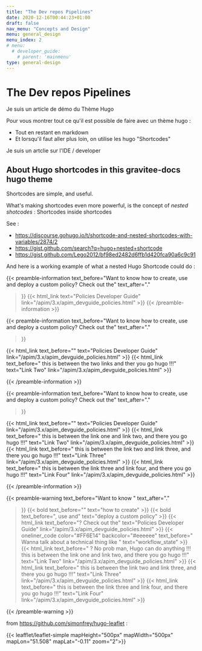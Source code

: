 ```yaml
---
title: "The Dev repos Pipelines"
date: 2020-12-16T00:44:23+01:00
draft: false
nav_menu: "Concepts and Design"
menu: general_design
menu_index: 2
# menu:
  # developer_guide:
    # parent: 'mainmenu'
type: general-design
---
```


# The Dev repos Pipelines


Je suis un article de démo du Thème Hugo

Pour vous montrer tout ce qu'il est possible de faire avec un thème hugo :

* Tout en restant en markdown
* Et lorsqu'il faut aller plus loin, on utilise les hugo "Shortcodes"

Je suis un artclie sur l'IDE / developer


## About Hugo shortcodes in this gravitee-docs hugo theme

Shortcodes are simple, and useful.

What's making shortcodes even more powerful, is the concept of _nested shotcodes_ : Shortcodes inside shortcodes

See :
* https://discourse.gohugo.io/t/shortcode-and-nested-shortcodes-with-variables/2874/2
* https://gist.github.com/search?q=hugo+nested+shortcode
* https://gist.github.com/Lego2012/bf98ed2482d6ffb1d420fca90a6c9c91


And here is a working example of what a nested Hugo Shortcode could do :

{{< preamble-information
  text_before="Want to know how to create, use and deploy a custom policy? Check out the"
  text_after="."

  >}}
{{< html_link text="Policies Developer Guide" link="/apim/3.x/apim_devguide_policies.html" >}}
{{< /preamble-information >}}


{{< preamble-information
  text_before="Want to know how to create, use and deploy a custom policy? Check out the"
  text_after="."
  >}}

  {{< html_link text_before="" text="Policies Developer Guide" link="/apim/3.x/apim_devguide_policies.html" >}}
  {{< html_link text_before=" this is between the two links and ther you go hugo !!!" text="Link Two" link="/apim/3.x/apim_devguide_policies.html" >}}

{{< /preamble-information >}}

{{< preamble-information
  text_before="Want to know how to create, use and deploy a custom policy? Check out the"
  text_after="."
  >}}

  {{< html_link text_before="" text="Policies Developer Guide" link="/apim/3.x/apim_devguide_policies.html" >}}
  {{< html_link text_before=" this is between the link one and link two, and there you go hugo !!!" text="Link Two" link="/apim/3.x/apim_devguide_policies.html" >}}
  {{< html_link text_before=" this is between the link two and link three, and there you go hugo !!!" text="Link Three" link="/apim/3.x/apim_devguide_policies.html" >}}
  {{< html_link text_before=" this is between the link three and link four, and there you go hugo !!!" text="Link Four" link="/apim/3.x/apim_devguide_policies.html" >}}

{{< /preamble-information >}}

{{< preamble-warning
  text_before="Want to know "
  text_after="."
  >}}
  {{< bold text_before="" text="how to create" >}}
  {{< bold text_before=", use and" text="deploy a custom policy" >}}
  {{< html_link text_before="? Check out the" text="Policies Developer Guide" link="/apim/3.x/apim_devguide_policies.html" >}}
  {{< oneliner_code color="#FF6E14" backcolor="#eeeeee" text_before=" Wanna talk about a technical thing like " text="workflow_state" >}}
  {{< html_link text_before="  ? No prob man, Hugo can do anything  !!! this is between the link one and link two, and there you go hugo !!!" text="Link Two" link="/apim/3.x/apim_devguide_policies.html" >}}
  {{< html_link text_before=" this is between the link two and link three, and there you go hugo !!!" text="Link Three" link="/apim/3.x/apim_devguide_policies.html" >}}
  {{< html_link text_before=" this is between the link three and link four, and there you go hugo !!!" text="Link Four" link="/apim/3.x/apim_devguide_policies.html" >}}

{{< /preamble-warning >}}

from https://github.com/simonfrey/hugo-leaflet :

{{< leafflet/leaflet-simple mapHeight="500px" mapWidth="500px" mapLon="51.508" mapLat="-0.11" zoom="2">}}
